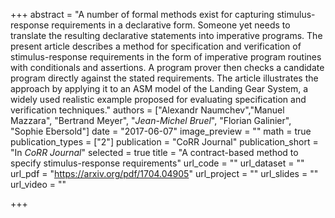 +++
abstract = "A number of formal methods exist for capturing stimulus-response requirements in a declarative form. Someone yet needs to translate the resulting declarative statements into imperative programs. The present article describes a method for specification and verification of stimulus-response requirements in the form of imperative program routines with conditionals and assertions. A program prover then checks a candidate program directly against the stated requirements. The article illustrates the approach by applying it to an ASM model of the Landing Gear System, a widely used realistic example proposed for evaluating specification and verification techniques."
authors = ["Alexandr Naumchev","Manuel Mazzara",
               "Bertrand Meyer",
               "_Jean-Michel Bruel_",
               "Florian Galinier",
               "Sophie Ebersold"]
date = "2017-06-07"
image_preview = ""
math = true
publication_types = ["2"]
publication = "CoRR Journal"
publication_short = "In *CoRR Journal*"
selected = true
title = "A contract-based method to specify stimulus-response requirements"
url_code = ""
url_dataset = ""
url_pdf = "https://arxiv.org/pdf/1704.04905"
url_project = ""
url_slides = ""
url_video = ""

+++
